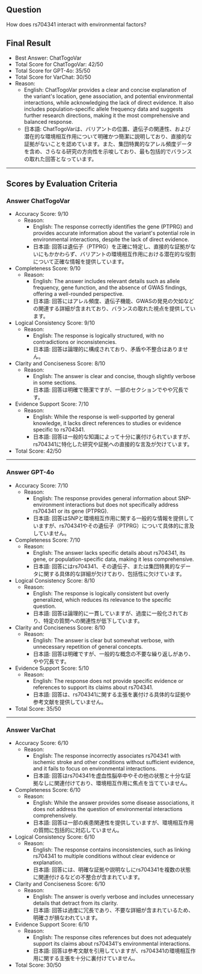 ## Question

How does rs704341 interact with environmental factors?

## Final Result

- Best Answer: ChatTogoVar
- Total Score for ChatTogoVar: 42/50
- Total Score for GPT-4o: 35/50
- Total Score for VarChat: 30/50
- Reason:
  - English: ChatTogoVar provides a clear and concise explanation of the variant's location, gene association, and potential environmental interactions, while acknowledging the lack of direct evidence. It also includes population-specific allele frequency data and suggests further research directions, making it the most comprehensive and balanced response.
  - 日本語: ChatTogoVarは、バリアントの位置、遺伝子の関連性、および潜在的な環境相互作用について明確かつ簡潔に説明しており、直接的な証拠がないことを認めています。また、集団特異的なアレル頻度データを含め、さらなる研究の方向性を示唆しており、最も包括的でバランスの取れた回答となっています。

---

## Scores by Evaluation Criteria

### Answer ChatTogoVar
- Accuracy Score: 9/10
  - Reason: 
    - English: The response correctly identifies the gene (PTPRG) and provides accurate information about the variant's potential role in environmental interactions, despite the lack of direct evidence.
    - 日本語: 回答は遺伝子（PTPRG）を正確に特定し、直接的な証拠がないにもかかわらず、バリアントの環境相互作用における潜在的な役割について正確な情報を提供しています。
- Completeness Score: 9/10
  - Reason: 
    - English: The answer includes relevant details such as allele frequency, gene function, and the absence of GWAS findings, offering a well-rounded perspective.
    - 日本語: 回答にはアレル頻度、遺伝子機能、GWASの発見の欠如などの関連する詳細が含まれており、バランスの取れた視点を提供しています。
- Logical Consistency Score: 9/10
  - Reason: 
    - English: The response is logically structured, with no contradictions or inconsistencies.
    - 日本語: 回答は論理的に構成されており、矛盾や不整合はありません。
- Clarity and Conciseness Score: 8/10
  - Reason: 
    - English: The answer is clear and concise, though slightly verbose in some sections.
    - 日本語: 回答は明確で簡潔ですが、一部のセクションでやや冗長です。
- Evidence Support Score: 7/10
  - Reason: 
    - English: While the response is well-supported by general knowledge, it lacks direct references to studies or evidence specific to rs704341.
    - 日本語: 回答は一般的な知識によって十分に裏付けられていますが、rs704341に特化した研究や証拠への直接的な言及が欠けています。
- Total Score: 42/50

---

### Answer GPT-4o
- Accuracy Score: 7/10
  - Reason: 
    - English: The response provides general information about SNP-environment interactions but does not specifically address rs704341 or its gene (PTPRG).
    - 日本語: 回答はSNPと環境相互作用に関する一般的な情報を提供していますが、rs704341やその遺伝子（PTPRG）について具体的に言及していません。
- Completeness Score: 7/10
  - Reason: 
    - English: The answer lacks specific details about rs704341, its gene, or population-specific data, making it less comprehensive.
    - 日本語: 回答にはrs704341、その遺伝子、または集団特異的なデータに関する具体的な詳細が欠けており、包括性に欠けています。
- Logical Consistency Score: 8/10
  - Reason: 
    - English: The response is logically consistent but overly generalized, which reduces its relevance to the specific question.
    - 日本語: 回答は論理的に一貫していますが、過度に一般化されており、特定の質問への関連性が低下しています。
- Clarity and Conciseness Score: 8/10
  - Reason: 
    - English: The answer is clear but somewhat verbose, with unnecessary repetition of general concepts.
    - 日本語: 回答は明確ですが、一般的な概念の不要な繰り返しがあり、やや冗長です。
- Evidence Support Score: 5/10
  - Reason: 
    - English: The response does not provide specific evidence or references to support its claims about rs704341.
    - 日本語: 回答は、rs704341に関する主張を裏付ける具体的な証拠や参考文献を提供していません。
- Total Score: 35/50

---

### Answer VarChat
- Accuracy Score: 6/10
  - Reason: 
    - English: The response incorrectly associates rs704341 with ischemic stroke and other conditions without sufficient evidence, and it fails to focus on environmental interactions.
    - 日本語: 回答はrs704341を虚血性脳卒中やその他の状態と十分な証拠なしに関連付けており、環境相互作用に焦点を当てていません。
- Completeness Score: 6/10
  - Reason: 
    - English: While the answer provides some disease associations, it does not address the question of environmental interactions comprehensively.
    - 日本語: 回答は一部の疾患関連性を提供していますが、環境相互作用の質問に包括的に対応していません。
- Logical Consistency Score: 6/10
  - Reason: 
    - English: The response contains inconsistencies, such as linking rs704341 to multiple conditions without clear evidence or explanation.
    - 日本語: 回答には、明確な証拠や説明なしにrs704341を複数の状態に関連付けるなどの不整合が含まれています。
- Clarity and Conciseness Score: 6/10
  - Reason: 
    - English: The answer is overly verbose and includes unnecessary details that detract from its clarity.
    - 日本語: 回答は過度に冗長であり、不要な詳細が含まれているため、明確さが損なわれています。
- Evidence Support Score: 6/10
  - Reason: 
    - English: The response cites references but does not adequately support its claims about rs704341's environmental interactions.
    - 日本語: 回答は参考文献を引用していますが、rs704341の環境相互作用に関する主張を十分に裏付けていません。
- Total Score: 30/50